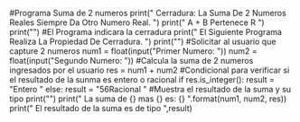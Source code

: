 #Programa Suma de 2 numeros
print(" Cerradura: La Suma De 2 Numeros Reales Siempre Da Otro Numero Real. ")
print(" A + B Pertenece R ")
print("")
#El Programa indicara la cerradura
print(" El Siguiente Programa Realiza La Propiedad De Cerradura. ")
print("") 
#Solicitar al usuario que capture 2 numeros 
num1 = float(input("Primer Numero: "))
num2 = float(input("Segundo Numero: "))
#Calcula la suma de 2 numeros ingresados por el usuario
res = num1 + num2
#Condicional para verificar si el resultado de la sunma es entero o racional
if res.is_integer(): 
    result = "Entero "
else:
    result = "56Racional "
#Muestra el resultado de la suma y su tipo
print("")
print(" La suma de {} mas {} es: {} ".format(num1, num2, res))
print(" El resultado de la suma es de tipo ",result)